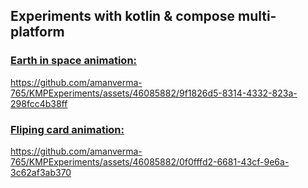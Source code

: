 ## Experiments with kotlin & compose multi-platform

### [Earth in space animation:](https://github.com/amanverma-765/KMPExperiments/tree/main/shared/src/commonMain/kotlin/ui/screens/earthinspace)
https://github.com/amanverma-765/KMPExperiments/assets/46085882/9f1826d5-8314-4332-823a-298fcc4b38ff

### [Fliping card animation:](https://github.com/amanverma-765/KMPExperiments/tree/main/shared/src/commonMain/kotlin/ui/screens/cardflipanimation)
https://github.com/amanverma-765/KMPExperiments/assets/46085882/0f0fffd2-6681-43cf-9e6a-3c62af3ab370


